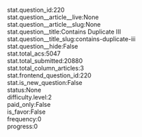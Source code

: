 stat.question_id:220  
stat.question__article__live:None  
stat.question__article__slug:None  
stat.question__title:Contains Duplicate III  
stat.question__title_slug:contains-duplicate-iii  
stat.question__hide:False  
stat.total_acs:5047  
stat.total_submitted:20880  
stat.total_column_articles:3  
stat.frontend_question_id:220  
stat.is_new_question:False  
status:None  
difficulty.level:2  
paid_only:False  
is_favor:False  
frequency:0  
progress:0  
